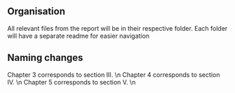 ## Organisation
All relevant files from the report will be in their respective folder.
Each folder will have a separate readme for easier navigation

## Naming changes
Chapter 3 corresponds to section III. \n
Chapter 4 corresponds to section IV. \n
Chapter 5 corresponds to section V. \n
